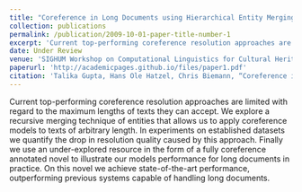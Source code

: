 ```yaml
---
title: "Coreference in Long Documents using Hierarchical Entity Merging"
collection: publications
permalink: /publication/2009-10-01-paper-title-number-1
excerpt: 'Current top-performing coreference resolution approaches are limited with regard to the maximum lengths of texts they can accept. We explore a recursive merging technique of entities that allows us to apply coreference models to texts of arbitrary length. In experiments on established datasets we quantify the drop in resolution quality caused by this approach. Finally we use an under-explored resource in the form of a fully coreference annotated novel to illustrate our models performance for long documents in practice. On this novel we achieve state-of-the-art performance, outperforming previous systems capable of handling long documents.'
date: Under Review
venue: 'SIGHUM Workshop on Computational Linguistics for Cultural Heritage, Social Sciences, Humanities and Literature (LaTeCH-CLfL), 2024.'
paperurl: 'http://academicpages.github.io/files/paper1.pdf'
citation: 'Talika Gupta, Hans Ole Hatzel, Chris Biemann, “Coreference in Long Documents using Hierarchical Entity Merging”, SIGHUM Workshop on Computational Linguistics for Cultural Heritage, Social Sciences, Humanities and Literature (LaTeCH-CLfL), 2024.'
---
```

Current top-performing coreference resolution approaches are limited with regard to the maximum lengths of texts they can accept. We explore a recursive merging technique of entities that allows us to apply coreference models to texts of arbitrary length. In experiments on established datasets we quantify the drop in resolution quality caused by this approach. Finally we use an under-explored resource in the form of a fully coreference annotated novel to illustrate our models performance for long documents in practice. On this novel we achieve state-of-the-art performance, outperforming previous systems capable of handling long documents.

